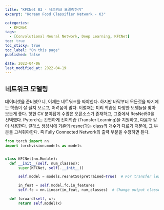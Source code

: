 ```yaml
---
title: "KFCNet 03 - 네트워크 모델링하기"
excerpt: "Korean Food Classifier Network - 03"

categories:
  - KFCNet
tags: 
  - [Convolutional Neural Network, Deep Learning, KFCNet]
toc: true
toc_sticky: true
toc_label: "On this page"
published: false

date: 2022-04-06
last_modified_at: 2022-04-19
---
```


## 네트워크 모델링
데이터셋을 준비했으니, 이제는 네트워크를 짜야한다. 하지만 바닥부터 모든것을 짜기에는 학습이 잘 될지 모르고, 어려움이 많다. 이럴때는 미리 학습된 다양한 모델들을 찾아보는게 좋다. 핫한 CV 분야답게 수많은 오픈소스가 존재하고, 그중에서 ResNet50을 선택했다. 
Pytorch는 간편하게 전이학습 (Transfer Learning)을 지원하고, 다음과 같이 사용한다. 클래스 생성시에 기존의 resnet과는 class의 개수가 다르기 때문에, 그 부분을 고쳐줘야한다. 즉 Fully Connected Network의 출력 부분을 수정하면 된다.

```python
from torch import nn
import torchvision.models as models


class KFCNet(nn.Module):
  def __init__(self, num_classes):
      super(KFCNet, self).__init__()

      self.model = models.resnet50(pretrained=True)  # For transfer learning

      in_feat = self.model.fc.in_features
      self.fc = nn.Linear(in_feat, num_classes)  # Change output classes of fcn

  def forward(self, x):
      return self.model(x)
```

